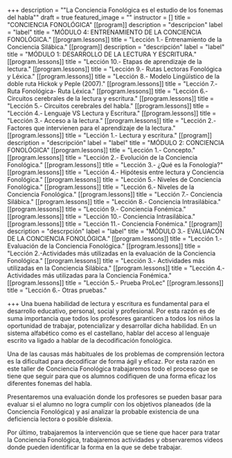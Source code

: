 +++
description = "\"La Conciencia Fonológica es el estudio de los fonemas del habla\""
draft = true
featured_image = ""
instructor = []
title = "CONCIENCIA FONOLÓGICA"
[[program]]
description = "descripcion"
label = "label"
title = "MÓDULO 4: ENTRENAMIENTO DE LA CONCIENCIA FONOLÓGICA."
[[program.lessons]]
title = "Lección 1.- Entrenamiento de la Conciencia Silábica."
[[program]]
description = "descripción"
label = "label"
title = "MÓDULO 1: DESARROLLO DE LA LECTURA Y ESCRITURA."
[[program.lessons]]
title = "Lección 10.- Etapas de aprendizaje de la lectura."
[[program.lessons]]
title = "Lección 9.- Rutas Lectoras Fonológica y Léxica."
[[program.lessons]]
title = "Lección 8.- Modelo Lingüístico de la doble ruta Hickok y Peple (2007)."
[[program.lessons]]
title = "Lección 7.- Ruta Fonológica- Ruta Léxica."
[[program.lessons]]
title = "Lección 6.- Circuitos cerebrales de la lectura y escritura."
[[program.lessons]]
title = "Lección 5.- Circuitos cerebrales del habla."
[[program.lessons]]
title = "Lección 4.- Lenguaje VS Lectura y Escritura."
[[program.lessons]]
title = "Lección 3.- Acceso a la lectura."
[[program.lessons]]
title = "Lección 2.- Factores que intervienen para el aprendizaje de la lectura."
[[program.lessons]]
title = "Lección 1.- Lectura y escritura."
[[program]]
description = "descripción"
label = "label"
title = "MÓDULO 2: CONCIENCIA FONOLÓGICA"
[[program.lessons]]
title = "Lección 1.- Concepto."
[[program.lessons]]
title = "Lección 2.- Evolución de la Conciencia Fonológica."
[[program.lessons]]
title = "Lección 3.- ¿Qué es la Fonología?"
[[program.lessons]]
title = "Lección 4.- Hipótesis entre lectura y Conciencia Fonológica."
[[program.lessons]]
title = "Lección 5.- Niveles de Conciencia Fonológica."
[[program.lessons]]
title = "Lección 6.- Niveles de la Conciencia Fonológica."
[[program.lessons]]
title = "Lección 7.- Conciencia Silábica."
[[program.lessons]]
title = "Lección 8.- Conciencia Intrasilábica."
[[program.lessons]]
title = "Lección 9.- Conciencia Fonémica."
[[program.lessons]]
title = "Lección 10.- Conciencia Intrasilábica."
[[program.lessons]]
title = "Lección 11.- Conciencia Fonémica."
[[program]]
description = "descrpción"
label = "label"
title = "MÓDULO 3.- EVALUACÓN DE LA CONCIENCIA FONOLÓGICA."
[[program.lessons]]
title = "Lección 1.- Evaluación de la Conciencia Fonológica."
[[program.lessons]]
title = "Lección 2.-Actividades más utilizadas en la evaluación de la Conciencia Fonológica."
[[program.lessons]]
title = "Lección 3.- Actividades más utilizadas en la Conciencia Silábica."
[[program.lessons]]
title = "Lección 4.- Actividades más utilizadas para la Conciencia Fonémica."
[[program.lessons]]
title = "Lección 5.- Prueba ProLec"
[[program.lessons]]
title = "Lección 6.- Otras pruebas."

+++
Una buena habilidad de lectura y escritura es fundamental para el desarrollo educativo, personal, social y profesional. Por esta razón es de suma importancia que todos los profesores garanticen a todos los niños la oportunidad de trabajar, potencializar y desarrollar dicha habilidad. En un sistema alfabético como es el castellano, hablar del acceso al lenguaje escrito va ligado a hablar de la decodificación fonológica.

Una de las causas más habituales de los problemas de comprensión lectora es la dificultad para decodificar de forma ágil y eficaz. Por esta razón en este taller de Conciencia Fonológica trabajaremos todo el proceso que se tiene que seguir para que os alumnos codifiquen de una forma eficaz los diferentes fonemas del habla.

Presentaremos una evaluación donde los profesores se pueden basar para evaluar si el alumno no logra cumplir con los objetivos planeados (de la Conciencia Fonológica) y así analizar la probable existencia de una deficiencia lectora o posible dislexia.

Por último, trabajaremos la intervención que se tiene que hacer para tratar la Conciencia Fonológica, trabajaremos actividades y observaremos videos donde pueden identificar la forma en la que se debe trabajar.